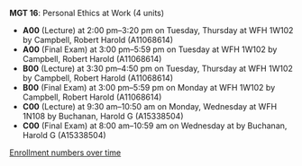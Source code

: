 **MGT 16**: Personal Ethics at Work (4 units)

- **A00** (Lecture) at 2:00 pm–3:20 pm on Tuesday, Thursday at WFH 1W102 by Campbell, Robert Harold (A11068614)
- **A00** (Final Exam) at 3:00 pm–5:59 pm on Tuesday at WFH 1W102 by Campbell, Robert Harold (A11068614)
- **B00** (Lecture) at 3:30 pm–4:50 pm on Tuesday, Thursday at WFH 1W102 by Campbell, Robert Harold (A11068614)
- **B00** (Final Exam) at 3:00 pm–5:59 pm on Monday at WFH 1W102 by Campbell, Robert Harold (A11068614)
- **C00** (Lecture) at 9:30 am–10:50 am on Monday, Wednesday at WFH 1N108 by Buchanan, Harold G (A15338504)
- **C00** (Final Exam) at 8:00 am–10:59 am on Wednesday at   by Buchanan, Harold G (A15338504)

[Enrollment numbers over time](./MGT16.tsv)
